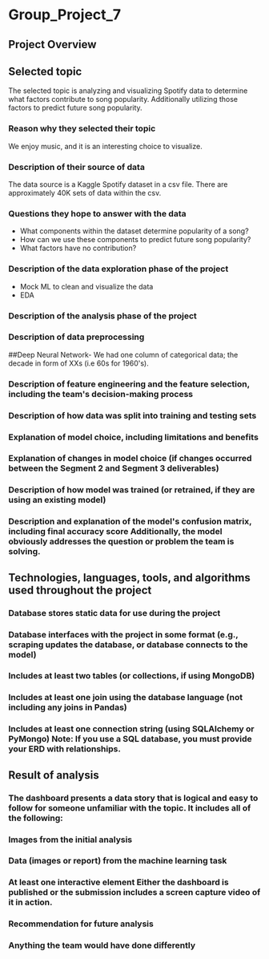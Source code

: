 # Group_Project_7

## Project Overview

## Selected topic 
The selected topic is analyzing and visualizing Spotify data to determine what factors contribute to song popularity. Additionally utilizing those factors to predict future song popularity.
###  Reason why they selected their topic
We enjoy music, and it is an interesting choice to visualize. 
 ###  Description of their source of data 
The data source is a Kaggle Spotify dataset in a csv file. There are approximately 40K sets of data within the csv. 
### Questions they hope to answer with the data
- What components within the dataset determine popularity of a song?
- How can we use these components to predict future song popularity?
- What factors have no contribution?
 ###  Description of the data exploration phase of the project
- Mock ML to clean and visualize the data
- EDA
 ### Description of the analysis phase of the project
### Description of data preprocessing 
##Deep Neural Network- We had one column of categorical data; the decade in form of XXs (i.e 60s for 1960's). 
### Description of feature engineering and the feature selection, including the team's decision-making process 
### Description of how data was split into training and testing sets 
 ### Explanation of model choice, including limitations and benefits 
### Explanation of changes in model choice (if changes occurred between the Segment 2 and Segment 3 deliverables)
### Description of how model was trained (or retrained, if they are using an existing model)
### Description and explanation of the model's confusion matrix, including final accuracy score Additionally, the model obviously addresses the question or problem the team is solving.  
## Technologies, languages, tools, and algorithms used throughout the project 
###  Database stores static data for use during the project 
###  Database interfaces with the project in some format (e.g., scraping updates the database, or database connects to the model) 
### Includes at least two tables (or collections, if using MongoDB) 
 ### Includes at least one join using the database language (not including any joins in Pandas)
 ### Includes at least one connection string (using SQLAlchemy or PyMongo) Note: If you use a SQL database, you must provide your ERD with relationships.
## Result of analysis 
### The dashboard presents a data story that is logical and easy to follow for someone unfamiliar with the topic. It includes all of the following:
### Images from the initial analysis 
 ### Data (images or report) from the machine learning task 
### At least one interactive element Either the dashboard is published or the submission includes a screen capture video of it in action.  

### Recommendation for future analysis 
### Anything the team would have done differently
